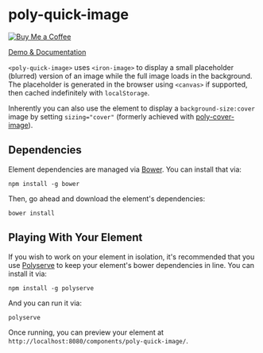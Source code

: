 # poly-quick-image

[![Buy Me a Coffee](http://static.tonybogdanov.com/github/coffee.svg)](http://ko-fi.co/1236KUKJNC96B)

[Demo & Documentation](http://tonybogdanov.github.io/poly-quick-image/bower_components/poly-quick-image/index.html)

`<poly-quick-image>` uses `<iron-image>` to display a small placeholder (blurred) version of an image while the full
image loads in the background. The placeholder is generated in the browser using `<canvas>` if supported, then cached indefinitely with `localStorage`.

Inherently you can also use the element to display a `background-size:cover` image by setting `sizing="cover"` (formerly achieved with [poly-cover-image](https://github.com/TonyBogdanov/poly-cover-image)).

## Dependencies

Element dependencies are managed via [Bower](http://bower.io/). You can
install that via:

    npm install -g bower

Then, go ahead and download the element's dependencies:

    bower install

## Playing With Your Element

If you wish to work on your element in isolation, it's recommended that you use
[Polyserve](https://github.com/PolymerLabs/polyserve) to keep your element's
bower dependencies in line. You can install it via:

    npm install -g polyserve

And you can run it via:

    polyserve

Once running, you can preview your element at `http://localhost:8080/components/poly-quick-image/`.